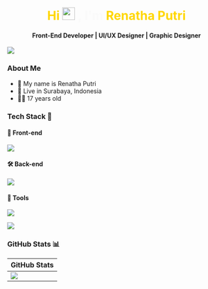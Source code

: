 <h1 align="center" style="color:#FFD700;">
  <span>Hi</span> <img src="https://github.com/TheDudeThatCode/TheDudeThatCode/blob/master/Assets/Hi.gif" width="29px">
  <span style="color:#fafafa;">, I'm </span>
  <a href="https://github.com/RenathaPutri" style="color:#FFD700;text-decoration: none;">
    <span>Renatha Putri</span>
  </a>
</h1>

<h4 align="center"> Front-End Developer <a href="/">|</a> UI/UX Designer <a href="/">|</a> Graphic Designer </h4>

<img src="https://user-images.githubusercontent.com/73097560/115834477-dbab4500-a447-11eb-908a-139a6edaec5c.gif"/>

### About Me
- 👧 My name is Renatha Putri  
- 🏡 Live in Surabaya, Indonesia  
- 🤸‍♀️ 17 years old  

### Tech Stack 🚀

#### 🎨 Front-end
<p>
  <a href="https://skillicons.dev">
    <img src="https://skillicons.dev/icons?i=html,css,js,dotnet,wordpress,bootstrap,tailwind,react,alpinejs" />
  </a>
</p>

#### 🛠 Back-end
<p>
  <a href="https://skillicons.dev">
    <img src="https://skillicons.dev/icons?i=js,php,laravel,express,py,django,mysql,sqlite,java" />
  </a>
</p>

#### 🔧 Tools
<p>
  <a href="https://skillicons.dev">
    <img src="https://skillicons.dev/icons?i=vercel,postman,vscode,figma,github,anaconda,bash,netlify,nginx,ps,sublime,stackoverflow,gcp" />
  </a>
</p>

<img src="https://user-images.githubusercontent.com/73097560/115834477-dbab4500-a447-11eb-908a-139a6edaec5c.gif">

### GitHub Stats 📊
| GitHub Stats |
| --- |
| <img src="https://github-readme-stats-git-masterrstaa-rickstaa.vercel.app/api?username=RenathaPutri&show_icons=true&include_all_commits=true&count_private=true&theme=tokyonight&title_color=FFD700&icon_color=FFD700&text_color=FFD700" /> |
